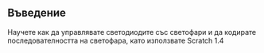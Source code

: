 ## Въведение

Научете как да управлявате светодиодите със светофари и да кодирате последователността на светофара, като използвате Scratch 1.4